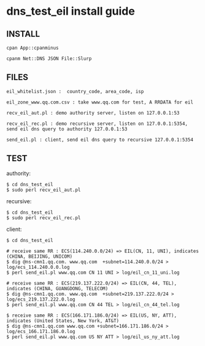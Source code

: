 # dns_test_eil install guide

## INSTALL
 
    cpan App::cpanminus

    cpanm Net::DNS JSON File::Slurp

## FILES

    eil_whitelist.json :  country_code, area_code, isp

    eil_zone_www.qq.com.csv : take www.qq.com for test, A RRDATA for eil

    recv_eil_aut.pl : demo authority server, listen on 127.0.0.1:53

    recv_eil_rec.pl : demo recursive server, listen on 127.0.0.1:5354, send eil dns query to authority 127.0.0.1:53
    
    send_eil.pl : client, send eil dns query to recursive 127.0.0.1:5354

## TEST

authority:

    $ cd dns_test_eil 
    $ sudo perl recv_eil_aut.pl

recursive:

    $ cd dns_test_eil
    $ sudo perl recv_eil_rec.pl

client:

    $ cd dns_test_eil

    # receive same RR : ECS(114.240.0.0/24) => EIL(CN, 11, UNI), indicates (CHINA, BEIJING, UNICOM)
    $ dig @ns-cmn1.qq.com. www.qq.com  +subnet=114.240.0.0/24 > log/ecs_114.240.0.0.log
    $ perl send_eil.pl www.qq.com CN 11 UNI > log/eil_cn_11_uni.log

    # receive same RR : ECS(219.137.222.0/24) => EIL(CN, 44, TEL), indicates (CHINA, GUANGDONG, TELECOM)
    $ dig @ns-cmn1.qq.com. www.qq.com  +subnet=219.137.222.0/24 > log/ecs_219.137.222.0.log
    $ perl send_eil.pl www.qq.com CN 44 TEL > log/eil_cn_44_tel.log
   
    $ receive same RR : ECS(166.171.186.0/24) => EIL(US, NY, ATT), indicates (United States, New York, AT&T)
    $ dig @ns-cmn1.qq.com www.qq.com +subnet=166.171.186.0/24 > log/ecs_166.171.186.0.log
    $ perl send_eil.pl www.qq.com US NY ATT > log/eil_us_ny_att.log
